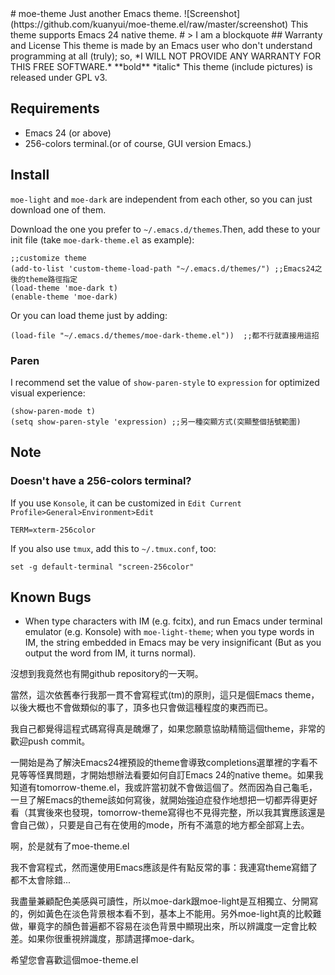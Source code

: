 <link href="markdown.css" rel="stylesheet"></link>
# moe-theme
Just another Emacs theme.
![Screenshot](https://github.com/kuanyui/moe-theme.el/raw/master/screenshot)
This theme supports Emacs 24 native theme.
# 
> I am a blockquote
## Warranty and License
This theme is made by an Emacs user who don't understand programming at all (truly); so, 
*I WILL NOT PROVIDE ANY WARRANTY FOR THIS FREE SOFTWARE.*
**bold**
*italic*
This theme (include pictures) is released under GPL v3.

## Requirements
* Emacs 24 (or above)
* 256-colors terminal.(or of course, GUI version Emacs.)

## Install
`moe-light` and `moe-dark` are independent from each other, so you can just download one of them.

Download the one you prefer to `~/.emacs.d/themes`.Then, add these to your init file (take `moe-dark-theme.el` as example):

	;;customize theme
	(add-to-list 'custom-theme-load-path "~/.emacs.d/themes/") ;;Emacs24之後的theme路徑指定
	(load-theme 'moe-dark t)
	(enable-theme 'moe-dark)

    
Or you can load theme just by adding:    

    (load-file "~/.emacs.d/themes/moe-dark-theme.el"))  ;;都不行就直接用這招
### Paren
I recommend set the value of `show-paren-style` to `expression` for optimized visual experience:

    (show-paren-mode t)
    (setq show-paren-style 'expression) ;;另一種突顯方式(突顯整個括號範圍)
    
## Note
### Doesn't have a 256-colors terminal?
If you use `Konsole`, it can be customized in `Edit Current Profile>General>Environment>Edit`

    TERM=xterm-256color
    
If you also use `tmux`, add this to `~/.tmux.conf`, too:
	
    set -g default-terminal "screen-256color"

## Known Bugs
* When type characters with IM (e.g. fcitx), and run Emacs under terminal emulator (e.g. Konsole) with `moe-light-theme`; when you type words in IM, the string embedded in Emacs may be very insignificant (But as you output the word from IM, it turns normal).


沒想到我竟然也有開github repository的一天啊。

當然，這次依舊奉行我那一貫不會寫程式(tm)的原則，這只是個Emacs theme，以後大概也不會做類似的事了，頂多也只會做這種程度的東西而已。

我自己都覺得這程式碼寫得真是醜爆了，如果您願意協助精簡這個theme，非常的歡迎push commit。

一開始是為了解決Emacs24裡預設的theme會導致completions選單裡的字看不見等等怪異問題，才開始想辦法看要如何自訂Emacs 24的native theme。如果我知道有tomorrow-theme.el，我或許當初就不會做這個了。然而因為自己龜毛，一旦了解Emacs的theme該如何寫後，就開始強迫症發作地想把一切都弄得更好看（其實後來也發現，tomorrow-theme寫得也不見得完整，所以我其實應該還是會自己做），只要是自己有在使用的mode，所有不滿意的地方都全部寫上去。

啊，於是就有了moe-theme.el

我不會寫程式，然而還使用Emacs應該是件有點反常的事：我連寫theme寫錯了都不太會除錯...

我盡量兼顧配色美感與可讀性，所以moe-dark跟moe-light是互相獨立、分開寫的，例如黃色在淡色背景根本看不到，基本上不能用。另外moe-light真的比較難做，畢竟字的顏色普遍都不容易在淡色背景中顯現出來，所以辨識度一定會比較差。如果你很重視辨識度，那請選擇moe-dark。

希望您會喜歡這個moe-theme.el
